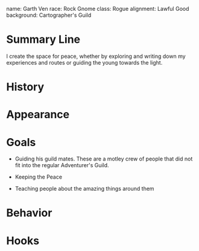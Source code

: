 name: Garth Ven
race: Rock Gnome
class: Rogue 
alignment: Lawful Good
background: Cartographer's Guild

# Summary Line

I create the space for peace, whether by exploring and writing down my experiences and routes or guiding the young towards the light.

# History

# Appearance

# Goals

- Guiding his guild mates. These are a motley crew of people that did not fit into the regular Adventurer's Guild.

- Keeping the Peace

- Teaching people about the amazing things around them

# Behavior

# Hooks


